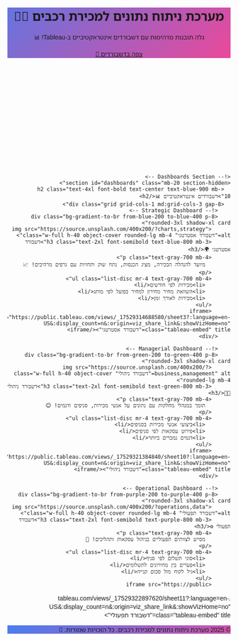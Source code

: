 <!DOCTYPE html>
<html lang="he" dir="rtl">
<head>
  <meta charset="UTF-8">
  <meta name="viewport" content="width=device-width, initial-scale=1.0">
  <title>מערכת ניתוח נתונים למכירת רכבים 🚗📊</title>
  <link href="https://fonts.googleapis.com/css2?family=Noto+Sans+Hebrew:wght@400;700&display=swap" rel="stylesheet">
  <script src="https://cdn.tailwindcss.com"></script>
  <style>
    body {
      font-family: 'Noto Sans Hebrew', sans-serif;
    }
    .hero-bg {
      background: linear-gradient(135deg, #3b82f6, #ec4899, #10b981, #8b5cf6);
      background-size: 400% 400%;
      animation: gradientAnimation 12s ease infinite;
    }
    .card {
      transition: transform 0.4s ease, box-shadow 0.4s ease;
    }
    .card:hover {
      transform: translateY(-12px) scale(1.05);
      box-shadow: 0 20px 40px rgba(0, 0, 0, 0.25);
    }
    .btn {
      transition: background-color 0.3s ease, transform 0.3s ease;
    }
    .btn:hover {
      transform: scale(1.1);
    }
    .section-hidden {
      opacity: 0;
      transform: translateY(30px);
      transition: opacity 0.6s ease, transform 0.6s ease;
    }
    .section-visible {
      opacity: 1;
      transform: translateY(0);
    }
    .tableau-embed {
      height: 600px;
      width: 100%;
      border-radius: 1rem;
      overflow: hidden;
    }
    @keyframes gradientAnimation {
      0% { background-position: 0% 50%; }
      50% { background-position: 100% 50%; }
      100% { background-position: 0% 50%; }
    }
    @keyframes pulse {
      0% { transform: scale(1); }
      50% { transform: scale(1.1); }
      100% { transform: scale(1); }
    }
    .pulse {
      animation: pulse 2s infinite;
    }
    @keyframes fadeIn {
      from { opacity: 0; transform: translateY(20px); }
      to { opacity: 1; transform: translateY(0); }
    }
  </style>
</head>
<body class="bg-gradient-to-b from-gray-50 to-gray-200 text-gray-900">
  <!-- Hero Section -->
  <header class="hero-bg text-white py-24 relative overflow-hidden">
    <div class="container mx-auto px-4 text-center">
      <h1 class="text-4xl md:text-6xl font-bold mb-4 animate-[fadeIn_1s_ease-out]">מערכת ניתוח נתונים למכירת רכבים 🚗🎉</h1>
      <p class="text-xl md:text-3xl mb-8">גלה תובנות מדהימות עם דשבורדים אינטראקטיביים ב-Tableau! 📊</p>
      <a href="#dashboards" class="inline-block bg-white text-blue-600 font-semibold py-3 px-8 rounded-full btn hover:bg-blue-100 pulse">צפה בדשבורדים 🌟</a>
    </div>
  </header>

  <!-- Main Content -->
  <main class="container mx-auto px-4 py-12">
    <!-- System Overview -->
    <section id="overview" class="mb-20 section-hidden">
      <h2 class="text-4xl font-bold text-center text-blue-900 mb-8">על המערכת שלנו 🚘</h2>
      <div class="bg-white p-10 rounded-3xl shadow-2xl card max-w-4xl mx-auto">
        <h3 class="text-2xl font-semibold text-blue-700 mb-4">סקירה כללית</h3>
        <p class="text-lg leading-relaxed text-gray-700">
          מערכת המידע שלנו למכירת רכבים היא פלטפורמה מתקדמת לניתוח נתונים ממכירות, מלאי ולקוחות. היא מספקת דשבורדים אינטראקטיביים ב-Tableau המותאמים להנהלה, מנהלים וצוותים תפעוליים, לקבלת החלטות מהירות ומדויקות! 📈😊
        </p>
        <img src="https://source.unsplash.com/800x400/?analytics,car" alt="תצוגת ניתוח נתונים לרכבים" class="mt-6 rounded-xl w-full h-64 object-cover">
      </div>
    </section>

    <!-- Dashboards Section -->
    <section id="dashboards" class="mb-20 section-hidden">
      <h2 class="text-4xl font-bold text-center text-blue-900 mb-10">דשבורדים אינטראקטיביים 📊</h2>
      <div class="grid grid-cols-1 md:grid-cols-3 gap-8">
        <!-- Strategic Dashboard -->
        <div class="bg-gradient-to-br from-blue-200 to-blue-400 p-8 rounded-3xl shadow-xl card">
          <img src="https://source.unsplash.com/400x200/?charts,strategy" alt="דשבורד אסטרטגי" class="w-full h-40 object-cover rounded-lg mb-4">
          <h3 class="text-2xl font-semibold text-blue-800 mb-3">דשבורד אסטרטגי 🌍</h3>
          <p class="text-gray-700 mb-4">
            מיועד להנהלה הבכירה, מציג הכנסות, נתח שוק ותחזיות עם גרפים מרהיבים! 📈
          </p>
          <ul class="list-disc mr-4 text-gray-700 mb-4">
            <li>מכירות לפי חודשים</li>
            <li>השוואת מחיר מחירון למחיר בפועל לפי מותג</li>
            <li>מכירות לאורך זמן</li>
          </ul>
          <iframe src="https://public.tableau.com/views/_17529314688580/sheet3?:language=en-US&:display_count=n&:origin=viz_share_link&:showVizHome=no" class="tableau-embed" title="דשבורד אסטרטגי"></iframe>
        </div>

        <!-- Managerial Dashboard -->
        <div class="bg-gradient-to-br from-green-200 to-green-400 p-8 rounded-3xl shadow-xl card">
          <img src="https://source.unsplash.com/400x200/?business,management" alt="דשבורד ניהולי" class="w-full h-40 object-cover rounded-lg mb-4">
          <h3 class="text-2xl font-semibold text-green-800 mb-3">דשבורד ניהולי 👨‍💼</h3>
          <p class="text-gray-700 mb-4">
            תומך במנהלי מחלקות עם נתונים על אנשי מכירות, סניפים ודגמים! 😊
          </p>
          <ul class="list-disc mr-4 text-gray-700 mb-4">
            <li>ביצועי אנשי מכירות בסניפים</li>
            <li>פירוט עסקאות לפי סניפים</li>
            <li>דגמים נמכרים ביותר</li>
          </ul>
          <iframe src="https://public.tableau.com/views/_17529321384840/sheet10?:language=en-US&:display_count=n&:origin=viz_share_link&:showVizHome=no" class="tableau-embed" title="דשבורד ניהולי"></iframe>
        </div>

        <!-- Operational Dashboard -->
        <div class="bg-gradient-to-br from-purple-200 to-purple-400 p-8 rounded-3xl shadow-xl card">
          <img src="https://source.unsplash.com/400x200/?operations,data" alt="דשבורד תפעולי" class="w-full h-40 object-cover rounded-lg mb-4">
          <h3 class="text-2xl font-semibold text-purple-800 mb-3">דשבורד תפעולי ⚙️</h3>
          <p class="text-gray-700 mb-4">
            מסייע לצוותים תפעוליים בניהול עסקאות ותהליכים! 🚀
          </p>
          <ul class="list-disc mr-4 text-gray-700 mb-4">
            <li>סוגי תשלום לפי סניף</li>
            <li>פערים בין מחירונים לתשלומים</li>
            <li>גיל לקוח מול סכום קנייה</li>
          </ul>
          <iframe src="https://public
.tableau.com/views/_17529322897620/sheet11?:language=en-US&:display_count=n&:origin=viz_share_link&:showVizHome=no" class="tableau-embed" title="דשבורד תפעולי"></iframe>
        </div>
      </div>
    </section>
  </main>

  <!-- Footer -->
  <footer class="hero-bg text-white py-10">
    <div class="container mx-auto px-4 text-center">
      <p class="text-lg">© 2025 מערכת ניתוח נתונים למכירת רכבים. כל הזכויות שמורות. 🎉</p>
    </div>
  </footer>

  <script>
    // Scroll animation for sections
    document.addEventListener('DOMContentLoaded', () => {
      const sections = document.querySelectorAll('.section-hidden');
      const observer = new IntersectionObserver((entries) => {
        entries.forEach(entry => {
          if (entry.isIntersecting) {
            entry.target.classList.add('section-visible');
            observer.unobserve(entry.target);
          }
        });
      }, { threshold: 0.1 });

      sections.forEach(section => observer.observe(section));
    });
  </script>
</body>
</html>
